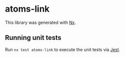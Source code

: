 # atoms-link

This library was generated with [Nx](https://nx.dev).

## Running unit tests

Run `nx test atoms-link` to execute the unit tests via [Jest](https://jestjs.io).
